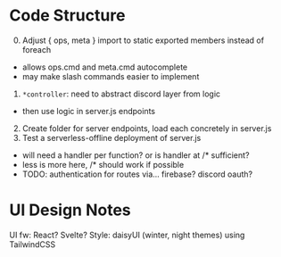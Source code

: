 # Code Structure

0. Adjust { ops, meta } import to static exported members instead of foreach
  - allows ops.cmd and meta.cmd autocomplete
  - may make slash commands easier to implement
1. `*controller`: need to abstract discord layer from logic
  - then use logic in server.js endpoints
2. Create folder for server endpoints, load each concretely in server.js
3. Test a serverless-offline deployment of server.js
  - will need a handler per function? or is handler at /* sufficient?
  - less is more here, /* should work if possible
  - TODO: authentication for routes via... firebase? discord oauth?

# UI Design Notes

UI fw: React? Svelte?
Style: daisyUI (winter, night themes) using TailwindCSS
